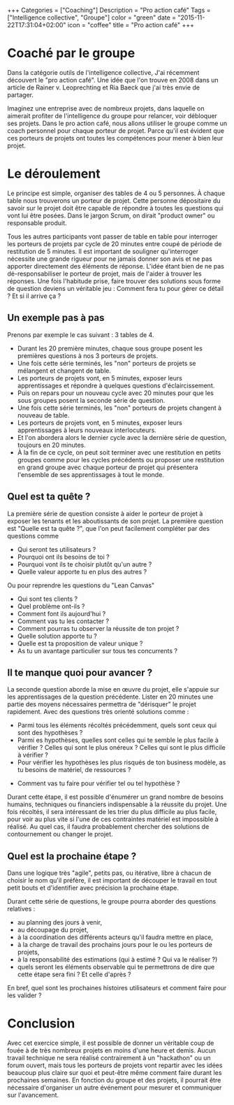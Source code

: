 +++
Categories = ["Coaching"]
Description = "Pro action café"
Tags = ["Intelligence collective", "Groupe"]
color = "green"
date = "2015-11-22T17:31:04+02:00"
icon = "coffee"
title = "Pro action café"
+++

# Coaché par le groupe

Dans la catégorie outils de l'intelligence collective, J'ai récemment découvert le "pro action café". Une idée que l'on trouve en 2008 dans un article de Rainer v. Leoprechting et Ria Baeck que j'ai très envie de partager.

Imaginez une entreprise avec de nombreux projets, dans laquelle on aimerait profiter de l'intelligence du groupe pour relancer, voir débloquer ses projets. Dans le pro action café, nous allons utiliser le groupe comme un coach personnel pour chaque porteur de projet. Parce qu'il est évident que ces porteurs de projets ont toutes les compétences pour mener à bien leur projet.

# Le déroulement

Le principe est simple, organiser des tables de 4 ou 5 personnes. À chaque table nous trouverons un porteur de projet. Cette personne dépositaire du savoir sur le projet doit être capable de répondre à toutes les questions qui vont lui être posées. 
Dans le jargon Scrum, on dirait "product owner" ou responsable produit.

Tous les autres participants vont passer de table en table pour interroger les porteurs de projets par cycle de 20 minutes entre coupé de période de restitution de 5 minutes. 
Il est important de souligner qu'interroger nécessite une grande rigueur pour ne jamais donner son avis et ne pas apporter directement des éléments de réponse. L'idée étant bien de ne pas dé-responsabiliser le porteur de projet, mais de l'aider à trouver les réponses. 
Une fois l'habitude prise, faire trouver des solutions sous forme de question deviens un véritable jeu : Comment fera tu pour gérer ce détail ? Et si il arrive ça ? 

## Un exemple pas à pas
Prenons par exemple le cas suivant : 3 tables de 4.

* Durant les 20 première minutes, chaque sous groupe posent les premières questions à nos 3 porteurs de projets.
* Une fois cette série terminés, les "non" porteurs de projets se mélangent et changent de table.
* Les porteurs de projets vont, en 5 minutes, exposer leurs apprentissages et répondre à quelques questions d'éclaircissement.
* Puis on repars pour un nouveau cycle avec 20 minutes pour que les sous groupes posent la seconde série de question.
* Une fois cette série terminés, les "non" porteurs de projets changent à nouveau de table.
* Les porteurs de projets vont, en 5 minutes, exposer leurs apprentissages à leurs nouveaux interlocuteurs.
* Et l'on abordera alors le dernier cycle avec la dernière série de question, toujours en 20 minutes.
* À la fin de ce cycle, on peut soit terminer avec une restitution en petits groupes comme pour les cycles précédents ou proposer une restitution en grand groupe avec chaque porteur de projet qui présentera l'ensemble de ses apprentissages à tout le monde.

## Quel est ta quête ?

La première série de question consiste à aider le porteur de projet à exposer les tenants et les aboutissants de son projet. La première question est "Quelle est ta quête ?", que l'on peut facilement compléter par des questions comme 

* Qui seront tes utilisateurs ?
* Pourquoi ont ils besoins de toi ? 
* Pourquoi vont ils te choisir plutôt qu'un autre ? 
* Quelle valeur apporte tu en plus des autres ? 

Ou pour reprendre les questions du "Lean Canvas" 

* Qui sont tes clients ? 
* Quel problème ont-ils ? 
* Comment font ils aujourd'hui ? 
* Comment vas tu les contacter ? 
* Comment pourras tu observer la réussite de ton projet ? 
* Quelle solution apporte tu ? 
* Quelle est ta proposition de valeur unique ?
* As tu un avantage particulier sur tous tes concurrents ?

## Il te manque quoi pour avancer ?

La seconde question aborde la mise en œuvre du projet, elle s'appuie sur les apprentissages de la question précédente. Lister en 20 minutes une partie des moyens nécessaires permettra de "dérisquer" le projet rapidement. Avec des questions très orienté solutions comme : 

* Parmi tous les éléments récoltés précédemment, quels sont ceux qui sont des hypothèses ?
* Parmi es hypothèses, quelles sont celles qui te semble le plus facile à vérifier ? Celles qui sont le plus onéreux ? Celles qui sont le plus difficile à vérifier ? 
* Pour vérifier les hypothèses les plus risqués de ton business modèle, as tu besoins de matériel, de ressources ?
- Comment vas tu faire pour vérifier tel ou tel hypothèse ? 

Durant cette étape, il est possible d'énumérer un grand nombre de besoins humains, techniques ou financiers indispensable à la réussite du projet. Une fois récoltés, il sera intéressant de les trier du plus difficile au plus facile, pour voir au plus vite si l'une de ces contraintes matériel est impossible à réalisé. Au quel cas, il faudra probablement chercher des solutions de contournement ou changer le projet.

## Quel est la prochaine étape ?

Dans une logique très "agile", petits pas, ou itérative, libre à chacun de choisir le nom qu'il préfère, il est important de découper le travail en tout petit bouts et d'identifier avec précision la prochaine étape. 

Durant cette série de questions, le groupe pourra aborder des questions relatives : 

* au planning des jours à venir, 
* au découpage du projet, 
* à la coordination des différents acteurs qu'il faudra mettre en place, 
* à la charge de travail des prochains jours pour le ou les porteurs de projets,
* à la responsabilité des estimations (qui à estimé ? Qui va le réaliser ?)
* quels seront les éléments observable qui te permettrons de dire que cette étape sera fini ? Et celle d'après ? 

En bref, quel sont les prochaines histoires utilisateurs et comment faire pour les valider ?

# Conclusion

Avec cet exercice simple, il est possible de donner un véritable coup de fouée à de très nombreux projets en moins d'une heure et demis. Aucun travail technique ne sera réalisé contrairement à un "hackathon" ou un forum ouvert, mais tous les porteurs de projets vont repartir avec les idées beaucoup plus claire sur quoi et peut-être même comment faire durant les prochaines semaines. En fonction du groupe et des projets, il pourrait être nécessaire d'organiser un autre événement pour mesurer et communiquer sur l'avancement.
